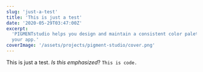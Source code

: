 ```yaml
---
slug: 'just-a-test'
title: 'This is just a test'
date: '2020-05-29T03:47:00Z'
excerpt:
  'PIGMENTstudio helps you design and maintain a consistent color palette for
  your app.'
coverImage: '/assets/projects/pigment-studio/cover.png'
---
```


This is just a test. _Is this emphasized_? `This is code.`
